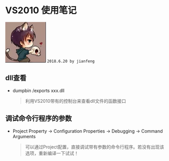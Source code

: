 ﻿# VS2010 使用笔记
![apaki](../../apaki.jpg)
`2018.6.20 by jianfeng`

## dll查看
- dumpbin /exports xxx.dll
	> 利用VS2010带有的控制台来查看dll文件的函数接口
## 调试命令行程序的参数
- Project Property -> Configuration Properties -> Debugging -> Command Arguments
	> 可以通过Project配置，直接调试带有参数的命令行程序。若没有出现该选项，重新编译一下试试！